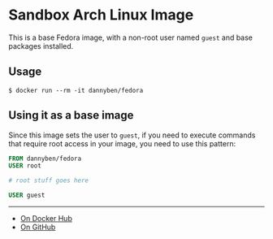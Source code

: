 # Sandbox Arch Linux Image

This is a base Fedora image, with a non-root user named `guest` and base
packages installed.

## Usage

    $ docker run --rm -it dannyben/fedora


## Using it as a base image

Since this image sets the user to `guest`, if you need to execute commands
that require root access in your image, you need to use this pattern:

```dockerfile
FROM dannyben/fedora
USER root

# root stuff goes here

USER guest
```

---

- [On Docker Hub](https://hub.docker.com/r/dannyben/fedora/)
- [On GitHub](https://github.com/DannyBen/docker-fedora)

